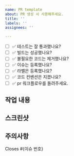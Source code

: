 ```yaml
---
name: PR template
about: PR 생성 시 사용해주세요.
title: ''
labels: ''
assignees: ''

---
```


- [ ] ✅ 테스트는 잘 통과했나요?
- [ ] ✅ 빌드는 성공했나요?
- [ ] ✅ 불필요한 코드는 제거했나요?
- [ ] ✅ 이슈는 등록했나요?
- [ ] ✅ 라벨은 등록했나요?
- [ ] ✅ 코드 컨벤션은 지켰나요?
- [ ] ✅ pr 워크플로우를 돌려주세요.

## 작업 내용

## 스크린샷

## 주의사항

Closes #{이슈 번호}
